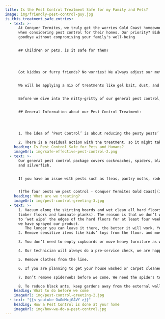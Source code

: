 ```yaml
---
title: Is the Pest Control Treatment Safe for my Family and Pets?
image: img/friendly-pest-control-guy.jpg
is_this_treatment_safe_entries:
  - text: >-
      At Conquer Termites, we truly get the worries Gold Coast homeowners face
      when considering pest control for their homes. Our priority? Bidding bugs
      goodbye without compromising your family's well-being


      ## Children or pets, is it safe for them?




      Got kiddos or furry friends? No worries! We always adjust our methods based on your home's unique needs, to only apply the safest product available in Australia.


      We will be applying a mix of treatments like gel bait, dust, and surface sprays. All products we apply meet the Australian Pesticides and Veterinary Medicines Authority guidelines. Safety first, always!


      Before we dive into the nitty-gritty of our general pest control, we wanted to give you a heads-up on what to expect and how to prepare. 


      ## General Information about our Pest Control Treatment:




      1. The idea of ‘Pest Control’ is about reducing the pesty pests’ population to near zero. It is not about applying a nasty product to keep all insects away for 12 months. Insects will recolonise your home naturally over time.

      2. There is a residual action with the treatment, so it might take several weeks to be fully effective. In the case where the pest population or conditions are severe, we might recommend more frequent treatments.
    heading: Is Pest Control Safe for Pets and Humans?
    imageUrl: img/safe-effective-pest-control-2.png
  - text: >-
      Our general pest control package covers cockroaches, spiders, black ants
      and silverfish.


      If you have an issue with pests such as fleas, pantry moths, rodents or any other annoying pest, these will require a [special and separate treatment](https://termiteandpestcontrolgoldcoast.com.au/specialised-pest-control-treatments/).


      ![The four pests we pest control - Conquer Termites Gold Coast](img/4-types-of-insects-treated-with-our-general-pest-control-treatment.jpg)
    heading: What are we treating?
    imageUrl: img/pest-control-greeting-3.jpg
  - text: >-
      1. Vacuum along the skirting boards and wet clean all hard floors (tiles,
      timber floors and laminate planks). The reason is that we don’t want you
      to ‘wet wipe’ the edges of the hard floors for at least four weeks where
      we have sprayed our product. 
         The longer you can leave it there, the better it will work. You can vacuum or sweep.  
      2. Remove sensitive items like kids’ toys from the floor. and move items away from the walls. This way, we will be able to achieve the maximum application throughout your home. 

      3. You don’t need to empty cupboards or move heavy furniture as we will be applying gel bait in these areas.

      4. Our technician will always do a pre-service check, we are happy to move pet bowls, dog beds etc. But bird cages or fish tanks should be covered before we start.

      5. Remove clothes from the line.

      6. If you are planning to get your house washed or carpet cleaned, do it before we come. 

      7. Don’t remove spiderwebs before we come. We need the spiders to climb over their webs for the product to work.

      8. To reduce black ants, keep gardens away from the external walls and cut back any tree branches that are touching the house.
    heading: What to do before we come
    imageUrl: img/pest-control-greeting-2.jpg
  - text: "{{< youtube OuGdMcjGAVY >}}"
    heading: How a Pest Control is done at your home
    imageUrl: img/how-we-do-a-pest-control.jpg
---
```

